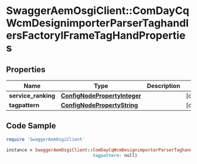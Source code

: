 # SwaggerAemOsgiClient::ComDayCqWcmDesignimporterParserTaghandlersFactoryIFrameTagHandProperties

## Properties

Name | Type | Description | Notes
------------ | ------------- | ------------- | -------------
**service_ranking** | [**ConfigNodePropertyInteger**](ConfigNodePropertyInteger.md) |  | [optional] 
**tagpattern** | [**ConfigNodePropertyString**](ConfigNodePropertyString.md) |  | [optional] 

## Code Sample

```ruby
require 'SwaggerAemOsgiClient'

instance = SwaggerAemOsgiClient::ComDayCqWcmDesignimporterParserTaghandlersFactoryIFrameTagHandProperties.new(service_ranking: null,
                                 tagpattern: null)
```


